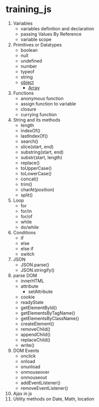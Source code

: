 # training_js

1. Variables
    - variables definition and declaration
    - passing Values By Reference
    - variable scope
2. Primitives or Datatypes
    - boolean
    - null
    - undefined
    - number
    - typeof
    - string
    - [object](https://sdras.github.io/object-explorer/)
        - [Array](https://sdras.github.io/array-explorer/)
3. Functions
    - anonymous function
    - assign function to variable
    - closure
    - currying function
4. String and its methods
    - length
    - indexOf()
    - lastIndexOf()
    - search()
    - slice(start, end)
    - substring(start, end)
    - substr(start, length)
    - replace()
    - toUpperCase()
    - toLowerCase()
    - concat()
    - trim()
    - charAt(position)
    - split()
5. Loop
    - for 
    - for/in
    - for/of
    - while
    - do/while
6. Conditions
    - if
    - else
    - else if
    - switch
7. JSON
    - JSON.parse()
    - JSON.stringify()
8. parse DOM
    - innerHTML
    - attribute
        - setAttribute
    - cookie
    - readyState    
    - getElementById()
    - getElementsByTagName()
    - getElementsByClassName()
    - createElement()
    - removeChild()
    - appendChild()
    - replaceChild()
    - write()
9. DOM Events
    - onclick
    - onload
    - onunload
    - onmouseover
    - onmouseout
    - addEventListener()
    - removeEventListener()
10. Ajax in js
11. Utility methods on Date, Math, location
